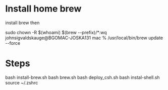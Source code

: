 # Install home brew

install brew then

sudo chown -R $(whoami) $(brew --prefix)/*:wq
johnsigvaldskauge@BGOMAC-JOSKA131 mac % /usr/local/bin/brew update --force 


# Steps
bash install-brew.sh
bash brew.sh
bash deploy_csh.sh
bash instal-shell.sh
source ~/.zshrc
